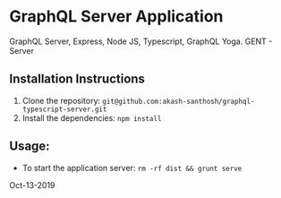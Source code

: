 GraphQL Server Application
========================================

GraphQL Server, Express, Node JS, Typescript, GraphQL Yoga.
GENT - Server 

Installation Instructions
--------------------------

 1. Clone the repository: `git@github.com:akash-santhosh/graphql-typescript-server.git`
 2. Install the dependencies: `npm install`

Usage:
------

 * To start the application server: `rm -rf dist && grunt serve`


Oct-13-2019

